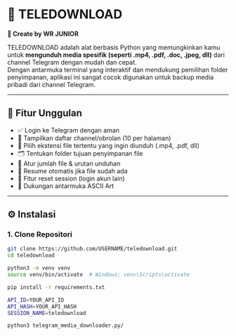 # 🚀 TELEDOWNLOAD  
**🔧 Create by WR JUNIOR**

TELEDOWNLOAD adalah alat berbasis Python yang memungkinkan kamu untuk **mengunduh media spesifik (seperti .mp4, .pdf, .doc, .jpeg, dll)** dari channel Telegram dengan mudah dan cepat.  
Dengan antarmuka terminal yang interaktif dan mendukung pemilihan folder penyimpanan, aplikasi ini sangat cocok digunakan untuk backup media pribadi dari channel Telegram.

---

## 🧰 Fitur Unggulan
- ✅ Login ke Telegram dengan aman
- 📜 Tampilkan daftar channel/obrolan (10 per halaman)
- 🎯 Pilih ekstensi file tertentu yang ingin diunduh (.mp4, .pdf, dll)
- 🗂 Tentukan folder tujuan penyimpanan file
- 🔢 Atur jumlah file & urutan unduhan
- 🔄 Resume otomatis jika file sudah ada
- 🔁 Fitur reset session (login akun lain)
- 💬 Dukungan antarmuka ASCII Art

---

## ⚙️ Instalasi

### 1. Clone Repositori

```bash
git clone https://github.com/USERNAME/teledownload.git
cd teledownload

python3 -m venv venv
source venv/bin/activate  # Windows: venv\Scripts\activate

pip install -r requirements.txt

API_ID=YOUR_API_ID
API_HASH=YOUR_API_HASH
SESSION_NAME=teledownload

python3 telegram_media_downloader.py/
